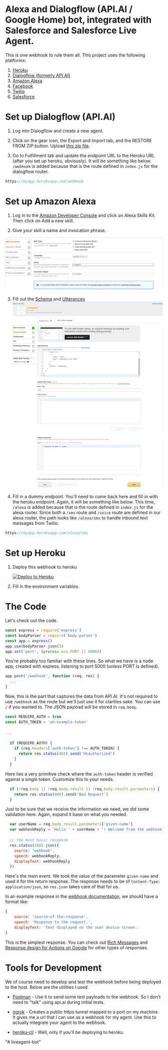 # Alexa and Dialogflow (API.AI / Google Home) bot, integrated with Salesforce and Salesforce Live Agent.

This is one webhook to rule them all. This project uses the following platforms:
1. [Heroku](https://www.heroku.com/)
2. [Dialogflow (formerly API.AI)](https://dialogflow.com/)
3. [Amazon Alexa](https://developer.amazon.com/)
4. [Facebook](https://developer.facebook.com/)
5. [Twilio](https://www.twilio.com/)
6. [Salesforce](https://www.salesforce.com/)


# Set up Dialogflow (API.AI)

1. Log into Dialogflow and create a new agent.

2. Click on the gear icon, the Export and Import tab, and the RESTORE FROM ZIP button. Upload [this zip file](bots/dialogflow/liveagent-bot.zip).

3. Go to Fulfillment tab and update the endpoint URL to the Heroku URL (after you set up heroku, obviously). It will be something like below. `/webhook` is added because that is the route defined in `index.js` for the dialogflow router.

```javascript
https://myapp.herokuapp.com/webhook
```
# Set up Amazon Alexa

1. Log in to the [Amazon Developer Console](https://developer.amazon.com/edw/home.html#/) and click on Alexa Skills Kit. Then click on Add a new skill.

2. Give your skill a name and invocation phrase.

![Amazon Step 1](bots/alexa/steps/Step1.JPG)

3. Fill out the [Schema](bots/alexa/intentSchema.json) and [Utterances](bots/alexa/utterances.txt)
![Amazon Step 2](bots/alexa/steps/step2a.JPG)
![Amazon Step 2b](bots/alexa/steps/step2b.JPG)
![Amazon Step 2c](bots/alexa/steps/step2c.JPG)

4. Fill in a dummy endpoint. You'll need to come back here and fill in with the heroku endpoint. Again, it will be something like below. This time, `/alexa` is added because that is the route defined in `index.js` for the alexa router. Since both a `/sms` route and `/voice` route are defined in our alexa router, the path looks like `/alexa/sms` to handle inbound text messages from Twilio. 

```javascript
https://myapp.herokuapp.com/alexa/sms
```

# Set up Heroku

1. Deploy this webhook to heroku

    [![Deploy to Heroku](https://www.herokucdn.com/deploy/button.svg)](https://heroku.com/deploy)

2. Fill in the environment variables.

# The Code

Let's check out the code.

```javascript
const express = require('express')
const bodyParser = require('body-parser')
const app = express()
app.use(bodyParser.json())
app.set('port', (process.env.PORT || 5000))
```

You're probably too familiar with these lines. So what we have is a node app, created with express, listening to port 5000 (unless PORT is defined). 

```javascript
app.post('/webhook', function (req, res) {
  ...
}
```

Now, this is the part that captures the data from API.AI. It's not required to use `/webhook` as the route but we'll just use it for clarities sake. You can use `/` if you wanted to. The JSON payload will be stored in `req.body`.

```javascript
const REQUIRE_AUTH = true
const AUTH_TOKEN = 'an-example-token'

...

  if (REQUIRE_AUTH) {
    if (req.headers['auth-token'] !== AUTH_TOKEN) {
      return res.status(401).send('Unauthorized')
    }
  }

```

Here lies a very primitive check where the `auth-token` header is verified against a single token. Customize this to your needs.


```javascript
  if (!req.body || !req.body.result || !req.body.result.parameters) {
    return res.status(400).send('Bad Request')
  }
```

Just to be sure that we receive the information we need, we did some validation here. Again, expand it base on what you needed.


```javascript
  var userName = req.body.result.parameters['given-name']
  var webhookReply = 'Hello ' + userName + '! Welcome from the webhook.'

  // the most basic response
  res.status(200).json({
    source: 'webhook',
    speech: webhookReply,
    displayText: webhookReply
  })
```

Here's the main event. We took the value of the parameter `given-name` and used it for the return response. The response needs to be of `Content-Type: application/json`, so `res.json` takes care of that for us.

In an example response in the [webhook documentation](https://docs.api.ai/docs/webhook), we should have a format like:

```javascript
{
    source: 'source-of-the-response',
    speech: 'Response to the request.',
    displayText: 'Text displayed on the user device screen.'
}
```

This is the simplest response. You can check out [Rich Messages](https://docs.api.ai/docs/rich-messages) and [Response design for Actions on Google](https://docs.api.ai/docs/response-design-for-actions-on-google) for other types of responses.

# Tools for Development

We of course need to develop and test the webhook before being deployed to the host. Below are the utilities I used. 

* [Postman](https://chrome.google.com/webstore/detail/postman/fhbjgbiflinjbdggehcddcbncdddomop) - Use it to send some test payloads to the webhook. So I don't need to "talk" using api.ai during initial tests.

* [ngrok](https://ngrok.com/) - Creates a public https tunnel mapped to a port on my machine. It gives me a url that I can use as a webhook for my agent. Use this to actually integrate your agent to the webhook.

* [heroku-cli](https://devcenter.heroku.com/articles/heroku-cli) - Well, only if you'll be deploying to heroku.

"# liveagent-bot" 
